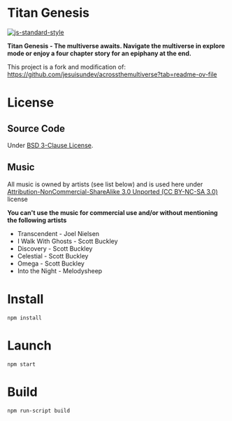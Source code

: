 # Titan Genesis
[![js-standard-style](https://img.shields.io/badge/code%20style-standard-brightgreen.svg?style=flat)](https://standardjs.com/)

**Titan Genesis - The multiverse awaits.
Navigate the multiverse in explore mode or enjoy a four chapter story for an epiphany at the end.**

This project is a fork and modification of: https://github.com/jesuisundev/acrossthemultiverse?tab=readme-ov-file 

# License

## Source Code

Under [BSD 3-Clause License](https://opensource.org/licenses/BSD-3-Clause).

## Music

All music is owned by artists (see list below) and is used here under 
[Attribution-NonCommercial-ShareAlike 3.0 Unported (CC BY-NC-SA 3.0)](https://creativecommons.org/licenses/by-nc-sa/3.0/) license


**You can't use the music for commercial use and/or without mentioning the following artists**

- Transcendent - Joel Nielsen
- I Walk With Ghosts - Scott Buckley
- Discovery - Scott Buckley
- Celestial - Scott Buckley
- Omega - Scott Buckley
- Into the Night - Melodysheep

# Install

```
npm install
```

# Launch

```
npm start
```

# Build

```
npm run-script build
```
